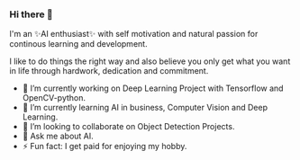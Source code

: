 ### Hi there 👋 

I'm an ✨AI enthusiast✨ with self motivation and natural passion
for continous learning and development.

I like to do things the right way and also believe you only get what you want 
in life through hardwork, dedication and commitment.

- 🔭 I’m currently working on Deep Learning Project with Tensorflow and OpenCV-python.
- 🌱 I’m currently learning AI in business, Computer Vision and Deep Learning.
- 👯 I’m looking to collaborate on Object Detection Projects.
- 💬 Ask me about AI.
- ⚡ Fun fact: I get paid for enjoying my hobby.


